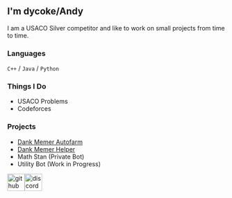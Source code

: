 ## I'm dycoke/Andy
I am a USACO Silver competitor and like to work on small projects from time to time.

### Languages
`C++` / `Java` / `Python`

### Things I Do
*  USACO Problems
*  Codeforces

### Projects
*  [Dank Memer Autofarm](https://github.com/dycoke/autofarm)
*  [Dank Memer Helper](https://discord.com/api/oauth2/authorize?client_id=959250061219463228&permissions=8&scope=bot%20applications.commands)
*  Math Stan (Private Bot)
*  Utility Bot (Work in Progress)

[<img src='https://simpleicons.vercel.app/github/777' alt='github' height='40'>](https://github.com/dycoke)[<img src='https://simpleicons.vercel.app/discord/777' alt='discord' height='40'>](https://www.discord.com/users/561981424157196288)  
